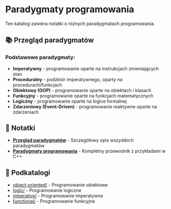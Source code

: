 # Paradygmaty programowania

Ten katalog zawiera notatki o różnych paradygmatach programowania.

## 📚 Przegląd paradygmatów

### Podstawowe paradygmaty:
- **Imperatywny** - programowanie oparte na instrukcjach zmieniających stan
- **Proceduralny** - podzbiór imperatywnego, oparty na procedurach/funkcjach
- **Obiektowy (OOP)** - programowanie oparte na obiektach i klasach
- **Funkcyjny** - programowanie oparte na funkcjach matematycznych
- **Logiczny** - programowanie oparte na logice formalnej
- **Zdarzeniowy (Event-Driven)** - programowanie reaktywne oparte na zdarzeniach

## 📖 Notatki

- **[Przegląd paradygmatów](paradigms_overview.md)** - Szczegółowy opis wszystkich paradygmatów
- **[Paradygmaty programowania](paradygmaty.md)** - Kompletny przewodnik z przykładami w C++

## 📁 Podkatalogi

- [object-oriented/](object-oriented/) - Programowanie obiektowe
- [logic/](logic/) - Programowanie logiczne
- [imperative/](imperative/) - Programowanie imperatywne
- [functional/](functional/) - Programowanie funkcyjne

